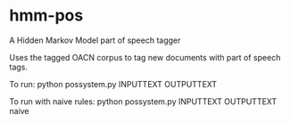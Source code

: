 # hmm-pos
A Hidden Markov Model part of speech tagger

Uses the tagged OACN corpus to tag new documents with part of speech tags.

To run: python possystem.py INPUTTEXT OUTPUTTEXT



To run with naive rules: python possystem.py INPUTTEXT OUTPUTTEXT naive
